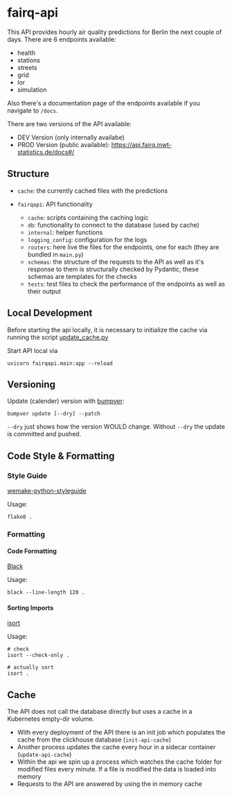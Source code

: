 # fairq-api

This API provides hourly air quality predictions for Berlin the next couple of days. There are 6 endpoints available:

- health
- stations
- streets
- grid
- lor
- simulation

Also there's a documentation page of the endpoints available if you navigate to `/docs`.

There are two versions of the API available:
- DEV Version (only internally availabe)
- PROD Version (public available): https://api.fairq.inwt-statistics.de/docs#/

## Structure

- `cache`: the currently cached files with the predictions

- `fairqapi`: API functionality
  - `cache`: scripts containing the caching logic
  - `db`: functionality to connect to the database (used by cache)
  - `internal`: helper functions
  - `logging_config`: configuration for the logs
  - `routers`: here live the files for the endpoints, one for each (they are bundled in `main.py`)
  - `schemas`: the structure of the requests to the API as well as it's response to them is structurally checked by Pydantic, these schemas are templates for the checks
  - `tests`: test files to check the performance of the endpoints as well as their output

## Local Development

Before starting the api locally, it is necessary to initialize the cache via running the script [update_cache.py](https://github.com/FAirQBerlin/fairq-api/blob/main/update-cache.py)



Start API local via

```
uvicorn fairqapi.main:app --reload
```

## Versioning

Update (calender) version with [bumpver](https://github.com/mbarkhau/bumpver):

```
bumpver update [--dry] --patch
```
`--dry` just shows how the version WOULD change. Without `--dry` the update is committed and pushed.

## Code Style & Formatting

### Style Guide

[wemake-python-styleguide](https://github.com/wemake-services/wemake-python-styleguide)

Usage:

```
flake8 .
```

### Formatting

#### Code Formatting

[Black](https://black.readthedocs.io/)

Usage:

```
black --line-length 120 .
```

#### Sorting Imports

[isort](https://pycqa.github.io/isort/)

Usage:
```
# check
isort --check-only .

# actually sort
isort .
```


## Cache

The API does not call the database directly but uses a cache in a Kubernetes empty-dir volume.

- With every deployment of the API there is an init job which populates the cache from the clickhouse database (`init-api-cache`)
- Another process updates the cache every hour in a sidecar container (`update-api-cache`)
- Within the api we spin up a process which watches the cache folder for modified files every minute. If a file is modified the data is loaded into memory
- Requests to the API are answered by using the in memory cache



